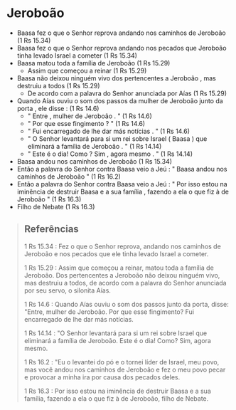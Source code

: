 # Jeroboão
- Baasa fez o que o Senhor reprova andando nos caminhos de Jeroboão (1 Rs 15.34)
- Baasa fez o que o Senhor reprova andando nos pecados que Jeroboão tinha levado Israel a cometer (1 Rs 15.34)
- Baasa matou toda a família de Jeroboão (1 Rs 15.29)
  - Assim que começou a reinar (1 Rs 15.29)
- Baasa não deixou ninguém vivo dos pertencentes a Jeroboão , mas destruiu a todos (1 Rs 15.29)
  - De acordo com a palavra do Senhor anunciada por Aías (1 Rs 15.29)
- Quando Aías ouviu o som dos passos da mulher de Jeroboão junto da porta , ele disse : (1 Rs 14.6)
  - " Entre , mulher de Jeroboão . " (1 Rs 14.6)
  - " Por que esse fingimento ? " (1 Rs 14.6)
  - " Fui encarregado de lhe dar más notícias . " (1 Rs 14.6)
  - " O Senhor levantará para si um rei sobre Israel ( Baasa ) que eliminará a família de Jeroboão . " (1 Rs 14.14)
  - " Este é o dia! Como ? Sim , agora mesmo . " (1 Rs 14.14)
- Baasa andou nos caminhos de Jeroboão (1 Rs 15.34)
- Então a palavra do Senhor contra Baasa veio a Jeú : " Baasa andou nos caminhos de Jeroboão " (1 Rs 16.2)
- Então a palavra do Senhor contra Baasa veio a Jeú : " Por isso estou na iminência de destruir Baasa e a sua família , fazendo a ela o que fiz à de Jeroboão " (1 Rs 16.3)
- Filho de Nebate (1 Rs 16.3)

> ## Referências
> 1 Rs 15.34 : Fez o que o Senhor reprova, andando nos caminhos de Jeroboão e nos pecados que ele tinha levado Israel a cometer.
>
> 1 Rs 15.29 : Assim que começou a reinar, matou toda a família de Jeroboão. Dos pertencentes a Jeroboão não deixou ninguém vivo, mas destruiu a todos, de acordo com a palavra do Senhor anunciada por seu servo, o silonita Aías.
>
> 1 Rs 14.6 : Quando Aías ouviu o som dos passos junto da porta, disse: "Entre, mulher de Jeroboão. Por que esse fingimento? Fui encarregado de lhe dar más notícias.
>
> 1 Rs 14.14 : "O Senhor levantará para si um rei sobre Israel que eliminará a família de Jeroboão. Este é o dia! Como? Sim, agora mesmo.
>
> 1 Rs 16.2 : "Eu o levantei do pó e o tornei líder de Israel, meu povo, mas você andou nos caminhos de Jeroboão e fez o meu povo pecar e provocar a minha ira por causa dos pecados deles.
>
> 1 Rs 16.3 : Por isso estou na iminência de destruir Baasa e a sua família, fazendo a ela o que fiz à de Jeroboão, filho de Nebate.